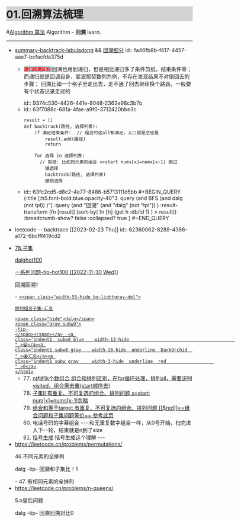 # 01.回溯算法梳理


#[Algorithm 算法](/images/Apple-Devices-Preview.png "algorithm  回溯")
Algorithm - **回溯** learn.

<style>
h6,h5,h4,h3,h2,h1 {
background : lightgray;
}

h6,h5,h4,h3,h2,h1:hover {
color : red;
}





</style>

---

- [summary-backtrack-labuladong](https://labuladong.github.io/algo/di-ling-zh-bfe1b/hui-su-sua-c26da/) && [回溯细分](https://labuladong.github.io/algo/di-san-zha-24031/bao-li-sou-96f79/hui-su-sua-56e11/)
  id:: fa46fb8b-f417-4457-aae7-bcfacfda375d
	- <p class="gray subw  inline_box underline"><span style="color: red;background-color: lightblue;font-weight:bold;font-size:12px;display:inline-block"> 递归回溯区别:</span>回溯也用到递归，但是相比递归多了条件剪纸，结束条件等； 而递归就是回调自身，斐波那契数列为例，不存在发现结果不对倒回去的步骤； 回溯比如一个格子里走出去，走不通了回去继续换个路劲，一般要有个状态记录走过的</p>
	  id:: 9374c530-4426-441e-8048-2362e98c3b7b
	- id:: 63f7088c-681a-4fae-a9f0-3712420bbe3c
	  ```
	  result = []
	  def backtrack(路径, 选择列表):
	      if 满足结束条件:  // 组合的这all都满足，入口就是空也是
	          result.add(路径)
	          return
	      
	      for 选择 in 选择列表:
	  		// 剪枝: 比如同元素的组合 x>start nums[x]=numx[x-1] 跳过
	          做选择
	          backtrack(路径, 选择列表)
	          撤销选择
	  ```
	- id:: 63fc2cd5-d8c2-4e77-8486-b5713111d5bb
	  #+BEGIN_QUERY 
	  {:title [:h5.font-bold.blue.opacity-40"3. query (and BFS (and dalg (not  tpl)) )"]
	  :query (and "回溯" (and "dalg" (not  "tpl")) )
	  :result-transform (fn [result]
	                          (sort-by(  fn [h]
	                                    (get h :db/id 1)  ) > result))
	  :breadcrumb-show?  false
	  :collapsed? true
	  }
	  #+END_QUERY
- leetcode -- backtrace <span class=" bg-green white  subw hblack hover"> [[2023-02-23 Thu]] </span>
  id:: 62360062-8288-4366-a172-6bcfff419cd2
- <html><a  class="alg-2stars"       href=https://leetcode.cn/problems/subsets/description/
  
  
  ><span class="width-55-hide bg-lightgray-del">
  
  78.子集
  
  <span class="hide">dalg</span><span class="hide">hot100</span>
  <span class="gray subw9">
  
  一系列问题-tip-hot100 <span class=" bg-green white  subw hblack hover"> [[2022-11-30 Wed]] </span>
  
  </span></span></a>  <a 
  class="indent1  subw8 blue    width-13-hide                                        " >回溯</a><a 
  class="indent1 subw8 gray    width-18-hide  underline  DarkOrchid  " >回溯</a><a 
  class="indent1 subw gray     width-3-hide  underline  red                  " >1</a>
  </html>
	- <html><a  class="alg-2stars"       href=
	  https://leetcode.cn/problems/subsets/solution/hui-su-suan-fa-by-powcai-5/
	  
	  ><span class="width-55-hide bg-lightgray-del">
	  
	  排列组合子集-汇总
	  
	  <span class="hide">dalg</span>
	  <span class="gray subw9">
	  -tip-
	  </span></span></a>  <a 
	  class="indent1  subw8 blue    width-13-hide                                        " >😁</a><a 
	  class="indent1 subw8 gray    width-18-hide  underline  DarkOrchid  " >😭汇总</a><a 
	  class="indent1 subw gray     width-3-hide  underline  red                  " >0</a>
	  </html>
	- 77. n内的k个数组合     组合和排列区别，在for循环处理，排列all，需要识别visited，组合需去重(start顺序去)
	  90. 子集II   <span class="subw8">有重复、不可复选的组合、排列问题  x=start; num[x]=nums[x-1]忽略</span>
	  40.  组合和等于target   <span class="subw8">有重复、不可复选的组合、排列问题</span>  [[$red]]==组合问题和子集问题等价==  [参考此页](https://labuladong.github.io/algo/di-san-zha-24031/bao-li-sou-96f79/hui-su-sua-56e11/)
	  17. 电话号码的字幕组合 --- 和无重复数字组合一样，从0号开始，扫完进入下一轮，结束就是n到了size
	  22. [括号生成](https://leetcode.cn/problems/generate-parentheses/) 括号生成这个理解 ---
- <html><a  class="alg-2stars"       href=
  
  https://leetcode.cn/problems/permutations/
  
  ><span class="width-55-hide bg-lightgray-del">
  
  46.不同元素的全排列
  
  <span class="hide">dalg</span>
  <span class="gray subw9">
  -tip-
  </span></span></a>  <a 
  class="indent1  subw8 blue    width-13-hide                                        " >回溯</a><a 
  class="indent1 subw8 gray    width-18-hide  underline  DarkOrchid  " >和子集比！</a><a 
  class="indent1 subw gray     width-3-hide  underline  red                  " >1</a>
  </html>
	- 47.  有相同元素的全排列
- <html><a  class="alg-2stars"       href=
  
  https://leetcode.cn/problems/n-queens/
  ><span class="width-55-hide bg-lightgray-del">
  
  5.n皇后问题
  
  <span class="hide">dalg</span>
  <span class="gray subw9">
  -tip-
  </span></span></a>  <a 
  class="indent1  subw8 blue    width-13-hide                                        " >回溯</a><a 
  class="indent1 subw8 gray    width-18-hide  underline  DarkOrchid  " >回溯对比</a><a 
  class="indent1 subw gray     width-3-hide  underline  red                  " >0</a>
  </html>

